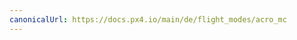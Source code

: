 ```yaml
---
canonicalUrl: https://docs.px4.io/main/de/flight_modes/acro_mc
---
```


<Redirect to="../flight_modes_mc/acro" />
